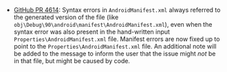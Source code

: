 * [GitHub PR 4614](https://github.com/xamarin/xamarin-android/pull/4614):
    Syntax errors in `AndroidManifest.xml` always referred to the generated
    version of the file (like
    `obj\Debug\90\android\manifest\AndroidManifest.xml`), even when the syntax
    error was also present in the hand-written input
    `Properties\AndroidManifest.xml` file. Manifest errors are now fixed up to
    point to the `Properties\AndroidManifest.xml` file. An additional note will
    be added to the message to inform the user that the issue might *not* be in
    that file, but might be caused by code.